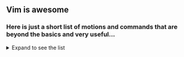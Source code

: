 ## Vim is awesome
### Here is just a short list of motions and commands that are beyond the basics and very useful...
<details>
  <summary>Expand to see the list</summary>
<!--
**joelpalmer/joelpalmer** is a ✨ _special_ ✨ repository because its `README.md` (this file) appears on your GitHub profile.
-->
	
### Indenting
---------
- normal indent 5 lines: `5>>` ← FYI `ysiw` or with a W
- visual block: `Vjj>`
- Curlies: `>%` from the brace
- Paste and be aligned in new location: `]p` as opposed to just `p`
- Indent a range of line in ex: `:4,8>` 
- Indent with markers `ma` where to start `>'a` where to end
- Indent to line num: `>12gg` 
- Indent paragraph: `>}`
- Indent to top of screen: `>H`
- Indent everything: `gg=G`

### Motions
------
- `H`, `L`, `M`  → Go to High(top), Low(bottom), Middle of page

### Scroll
------
- <kbd>Ctrl</kbd> + <kbd>d</kbd> - move half screen down
- <kbd>Ctrl</kbd> + <kbd>u</kbd> - move half screen up
- <kbd>Ctrl</kbd> + <kbd>y</kbd> - move down one line
- <kbd>Ctrl</kbd> + <kbd>e</kbd> - move up one line

### Ex
---
Duplicate/move lines:
- `:t.` - duplicate line
- `:t 7` - copy it after line 7
- `:v/foo/m$` - moves not matching lines to EOF!

Other:
- `:w anotherfilename` is "saveas "
    - substitute filename with some cmd and buffer will go out to it - `:w !cat`
- `:earlier` -- go back in to by mins 15m and get back by :later
- `:.!` date or whatever command to have it dumped in to your window- the . is key
		- similar to :r! but r opens a new line and . overwrites current line!!
		- date (or whatever cmd on a line) and then run !$sh
- :arga -- add multiple files unlike with e
- :tab sball -- open buffers in tabs then use gt and gT
- :%TOhtml - creates an html page of your buffer
- :v/PATTERN/d -- delete lines that don't match pattern
- :e %:h/<filename> to create file in same directory 

### More stuff
---
- ' for mark line and backtick for exact location!
- . is current line and $ is last like in : commands
- * next occurence of word under curson
- s delete and insert like x + i
- B and E for space separated words
- '.  -- last edited line!!!
- g; -- last edit position!
- I -- insert at beginning of line
- ctrl-a -- increment- ADD!
- . -- repeat last command
- <kbd>ctrl</kbd> + <kbd>r</kbd> + whatever in command mode or insert 
	- % -- go to matching brace
	- . -- last inserted text
- q: -- command window history!
- mC and mT for code and test and then 'C and 'T
- registers -- "kyy and then "kp to paste it
- 0 register only gets populated with yanked text, not deleted. Handy for copy, delete, replace etc.
- 1 register holds last delete or change, see last bullet
	- 1-9 hold the last deletes 
  - . register has last inserted text no matter how it was inserted
- qm -- record macro under arbitrary m register
- xp: -- swap char with next char
- + to go to start of next line or first non blank character
- g+ and g- go back and forward in time
- `dab` and `daB` for delete around brackets and parens
- dt<kbd>space</kbd> and ct<kbd>space</kbd> -- delete or change up to space!!! or just dW cW!
- de -- delete everything til the end of the word and then . to repeat
- ci -- change in
- C -- just like D put puts you in insert mode
- ddp -- move current line down a row - it swaps with below line
- xp -- swap current char with next
- <kbd>ctrl</kbd> + <<kbd>f</kbd> forward a page and ctrl-b backward a page
- zt or z<kbd>return</kbd> and zb make current line top or bottom of page, like zz centers it!
- df<kbd>space</kbd> delete up to and including next space
- dt. -- delete until .
- ye -- copy/yank text from here to end of word
- cc -- cut current line or S
- B & E use whitespace a delimeters
- g; (last place you made a change!) and g, move forward and backwards through the changelist!
	- '. will go to last edited line and `. will go to last edit position 
	- ctrl-o (old) up jump list and ctrl-i down jump list through jump list :ju 
	- :changes - change list!
	- gv -- reselects last visual selection
	- :verbose set whatev? - tells you where it was set or unset
		- also works with maps and highlights 
- q: browse, edit and execute from your command history
- q/ for search history - ctrl-c to exit
- vim http://... to open web page source
- gi -- go to position of last insert stopped
- ctrl-z or for sub shell :sh to go out to zsh and the fg to come back
- == correct indentation based on line above
- mksession -- !
- `set list` to show whitespace etc
- = for fix indenting in GQL and JS etc!
- surround Vv and then S and what you want to surround with!!!
- G=gg -- auto re-indent entire document
- <kbd>`</kbd>> + <<kbd>.</kbd> -- jump to last mod location --  '. last line
- das or dis to delete sentence.
- dap or dip to delete a paragraph
- d) delete from cursor to end of sentence as long as there are no dots - use das usually
- dT<char> delete backwords to char
- gi - last insert location

Spelling:
- 1z= takes the first spelling suggestion
- zg - add spelling word
- z= -- look at spelling suggestions
</details>
